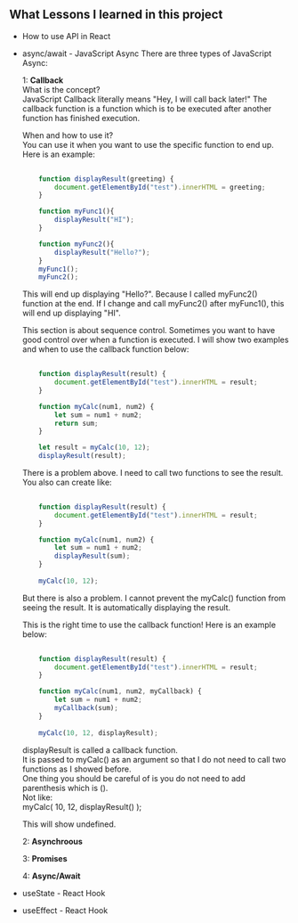 
## What Lessons I learned in this project
- How to use API in React

- async/await - JavaScript Async
    There are three types of JavaScript Async:
    
    1: __Callback__  
    What is the concept?  
    JavaScript Callback literally means "Hey, I will call back later!"
    The callback function is a function which is to be executed after another function has 
    finished execution.
        
    When and how to use it?  
    You can use it when you want to use the specific function to end up. 
    Here is an example:
    ```javascript
        
        function displayResult(greeting) {
            document.getElementById("test").innerHTML = greeting;
        }

        function myFunc1(){
            displayResult("HI");
        }

        function myFunc2(){
            displayResult("Hello?");
        }
        myFunc1();
        myFunc2();

    ```
    This will end up displaying "Hello?". Because I called myFunc2() function at the end.
    If I change and call myFunc2() after myFunc1(), this will end up displaying "HI".

    This section is about sequence control.
    Sometimes you want to have good control over when a function is executed.
    I will show two examples and when to use the callback function below:
    ```javascript
        
        function displayResult(result) {
            document.getElementById("test").innerHTML = result;
        }

        function myCalc(num1, num2) {
            let sum = num1 + num2;
            return sum;
        }

        let result = myCalc(10, 12);
        displayResult(result);

    ```
    There is a problem above. I need to call two functions to see the result.   
    You also can create like:
    ```javascript
            
        function displayResult(result) {
            document.getElementById("test").innerHTML = result;
        }

        function myCalc(num1, num2) {
            let sum = num1 + num2;
            displayResult(sum);
        }
        
        myCalc(10, 12);
    ```
    But there is also a problem. I cannot prevent the myCalc() function from seeing the result. It is automatically displaying the result.     
    
    This is the right time to use the callback function!
    Here is an example below:
    ```javascript
            
        function displayResult(result) {
            document.getElementById("test").innerHTML = result;
        }

        function myCalc(num1, num2, myCallback) {
            let sum = num1 + num2;
            myCallback(sum);
        }
        
        myCalc(10, 12, displayResult);
    ```
    displayResult is called a callback function.   
    It is passed to myCalc() as an argument so that I do not need to call two functions as I showed before.   
    One thing you should be careful of is you do not need to add parenthesis which is ().   
    Not like:    
    myCalc( 10, 12, displayResult() );

    This will show undefined.


    2: __Asynchroous__  
          
    3: __Promises__  
          
    4: __Async/Await__  
        
        
- useState - React Hook 
- useEffect - React Hook

